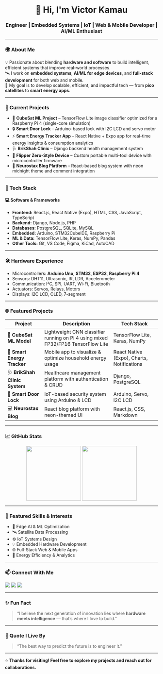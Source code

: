 <!-- Victor Kamau | GitHub Profile README -->

<h1 align="center">👋 Hi, I'm Victor Kamau</h1>
<h3 align="center">Engineer | Embedded Systems | IoT | Web & Mobile Developer | AI/ML Enthusiast</h3>

---

### 🌍 About Me
💡 Passionate about blending **hardware and software** to build intelligent, efficient systems that improve real-world processes.  
🛰️ I work on **embedded systems**, **AI/ML for edge devices**, and **full-stack development** for both web and mobile.  
🎯 My goal is to develop scalable, efficient, and impactful tech — from **pico satellites** to **smart energy apps**.

---

### 🔭 Current Projects
- 🧠 **CubeSat ML Project** – TensorFlow Lite image classifier optimized for a Raspberry Pi 4 (single-core simulation)
- 🔒 **Smart Door Lock** – Arduino-based lock with I2C LCD and servo motor
- ⚡ **Smart Energy Tracker App** – React Native + Expo app for real-time energy insights & consumption analytics
- 🩺 **BrikShah Clinic** – Django backend health management system
- 🔌 **Flipper Zero-Style Device** – Custom portable multi-tool device with microcontroller firmware
- 📰 **Neurostax Blog Platform** – React-based blog system with neon midnight theme and comment integration

---

### 🧰 Tech Stack
#### 💻 Software & Frameworks
- **Frontend:** React.js, React Native (Expo), HTML, CSS, JavaScript, TypeScript  
- **Backend:** Django, Node.js, PHP  
- **Databases:** PostgreSQL, SQLite, MySQL  
- **Embedded:** Arduino, STM32CubeIDE, Raspberry Pi  
- **ML & Data:** TensorFlow Lite, Keras, NumPy, Pandas  
- **Other Tools:** Git, VS Code, Figma, KiCad, AutoCAD

---

### 🛠️ Hardware Experience
- Microcontrollers: **Arduino Uno**, **STM32**, **ESP32**, **Raspberry Pi 4**
- Sensors: DHT11, Ultrasonic, IR, LDR, Accelerometer  
- Communication: I²C, SPI, UART, Wi-Fi, Bluetooth  
- Actuators: Servos, Relays, Motors  
- Displays: I2C LCD, OLED, 7-segment

---

### 🌐 Featured Projects
| Project | Description | Tech Stack |
|----------|--------------|-------------|
| 🚀 **CubeSat ML Model** | Lightweight CNN classifier running on Pi 4 using mixed FP32/FP16 TensorFlow Lite | TensorFlow Lite, Keras, NumPy |
| 🔋 **Smart Energy Tracker** | Mobile app to visualize & optimize household energy usage | React Native (Expo), Charts, Notifications |
| 🩺 **BrikShah Clinic System** | Healthcare management platform with authentication & CRUD | Django, PostgreSQL |
| 🔐 **Smart Door Lock** | IoT-based security system using Arduino & LCD | Arduino, Servo, I2C LCD |
| 💻 **Neurostax Blog** | React blog platform with neon-themed UI | React.js, CSS, Markdown |

---

### 📈 GitHub Stats
<p align="center">
  <img height="180em" src="https://github-readme-stats.vercel.app/api?username=QUASAR378&show_icons=true&theme=midnight-purple&hide_border=true" />
  <img height="180em" src="https://github-readme-stats.vercel.app/api/top-langs/?username=QUASAAR378&layout=compact&theme=midnight-purple&hide_border=true" />
</p>

---

### 🌟 Featured Skills & Interests
- 🧩 Edge AI & ML Optimization  
- 🛰️ Satellite Data Processing  
- ⚙️ IoT Systems Design  
- 💡 Embedded Hardware Development  
- 🌐 Full-Stack Web & Mobile Apps  
- 🔋 Energy Efficiency & Analytics

---

### 📫 Connect With Me
<p align="left">
  <a href="mailto:mukungavi344@gmail.com"><img src="https://img.shields.io/badge/Email-D14836?style=for-the-badge&logo=gmail&logoColor=white" /></a>
  <a href="https://linkedin.com/in/victor-kamau-722a3b2bb/"><img src="https://img.shields.io/badge/LinkedIn-0077B5?style=for-the-badge&logo=linkedin&logoColor=white" /></a>
  <a href="https://github.com/QUASAR378"><img src="https://img.shields.io/badge/GitHub-000?style=for-the-badge&logo=github&logoColor=white" /></a>
</p>

---

### ✨ Fun Fact
> “I believe the next generation of innovation lies where **hardware meets intelligence** — that’s where I love to build.”

---

### 🧩 Quote I Live By
> “The best way to predict the future is to engineer it.”

---

⭐ **Thanks for visiting! Feel free to explore my projects and reach out for collaborations.**  

